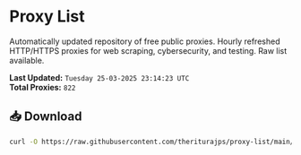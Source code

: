 # Proxy List

Automatically updated repository of free public proxies. Hourly refreshed HTTP/HTTPS proxies for web scraping, cybersecurity, and testing. Raw list available.

**Last Updated:** `Tuesday 25-03-2025 23:14:23 UTC`  
**Total Proxies:** `822`

## 📥 Download
```bash
curl -O https://raw.githubusercontent.com/theriturajps/proxy-list/main/proxies.txt
